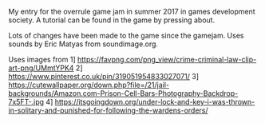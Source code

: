 My entry for the overrule game jam in summer 2017 in games development society.
A tutorial can be found in the game by pressing about. 

Lots of changes have been made to the game since the gamejam.
Uses sounds by Eric Matyas from soundimage.org.

Uses images from
1] https://favpng.com/png_view/crime-criminal-law-clip-art-png/UMmtYPK4 
2] https://www.pinterest.co.uk/pin/319051954833027071/
3] https://cutewallpaper.org/down.php?file=/21/jail-backgrounds/Amazon.com-Prison-Cell-Bars-Photography-Backdrop-7x5FT-.jpg
4] https://itsgoingdown.org/under-lock-and-key-i-was-thrown-in-solitary-and-punished-for-following-the-wardens-orders/
